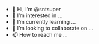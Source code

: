 - 👋 Hi, I’m @sntsuper
- 👀 I’m interested in ...
- 🌱 I’m currently learning ...
- 💞️ I’m looking to collaborate on ...
- 📫 How to reach me ...

<!---
sntsuper/sntsuper is a ✨ special ✨ repository because its `README.md` (this file) appears on your GitHub profile.
You can click the Preview link to take a look at your changes.
--->
